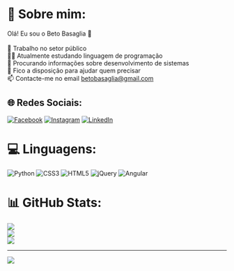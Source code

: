 # 💫 Sobre mim:
Olá! Eu sou o Beto Basaglia 👋<br><br>🔭 Trabalho no setor público<br>👨‍💻 Atualmente estudando linguagem de programação<br>👯 Procurando informações sobre desenvolvimento de sistemas<br>💬 Fico a disposição para ajudar quem precisar<br>📫 Contacte-me no email betobasaglia@gmail.com


## 🌐 Redes Sociais:
[![Facebook](https://img.shields.io/badge/Facebook-%231877F2.svg?logo=Facebook&logoColor=white)](https://facebook.com/https://www.facebook.com/pauloroberto.molinabasaglia.5) [![Instagram](https://img.shields.io/badge/Instagram-%23E4405F.svg?logo=Instagram&logoColor=white)](https://instagram.com/https://www.instagram.com/betobasaglia/) [![LinkedIn](https://img.shields.io/badge/LinkedIn-%230077B5.svg?logo=linkedin&logoColor=white)](https://linkedin.com/in/www.linkedin.com/in/paulo-roberto-molina-basaglia-93901b227) 

# 💻 Linguagens:
![Python](https://img.shields.io/badge/python-3670A0?style=for-the-badge&logo=python&logoColor=ffdd54) ![CSS3](https://img.shields.io/badge/css3-%231572B6.svg?style=for-the-badge&logo=css3&logoColor=white) ![HTML5](https://img.shields.io/badge/html5-%23E34F26.svg?style=for-the-badge&logo=html5&logoColor=white) ![jQuery](https://img.shields.io/badge/jquery-%230769AD.svg?style=for-the-badge&logo=jquery&logoColor=white) ![Angular](https://img.shields.io/badge/angular-%23DD0031.svg?style=for-the-badge&logo=angular&logoColor=white)
# 📊 GitHub Stats:
![](https://github-readme-stats.vercel.app/api?username=betobasaglia86&theme=prussian&hide_border=false&include_all_commits=false&count_private=false)<br/>
![](https://github-readme-streak-stats.herokuapp.com/?user=betobasaglia86&theme=prussian&hide_border=false)<br/>
![](https://github-readme-stats.vercel.app/api/top-langs/?username=betobasaglia86&theme=prussian&hide_border=false&include_all_commits=false&count_private=false&layout=compact)

---
[![](https://visitcount.itsvg.in/api?id=betobasaglia86&icon=0&color=0)](https://visitcount.itsvg.in)

<!-- Proudly created with GPRM ( https://gprm.itsvg.in ) -->
